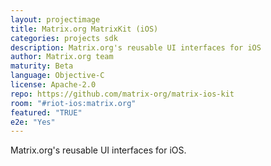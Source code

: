 ```yaml
---
layout: projectimage
title: Matrix.org MatrixKit (iOS)
categories: projects sdk
description: Matrix.org's reusable UI interfaces for iOS
author: Matrix.org team
maturity: Beta
language: Objective-C
license: Apache-2.0
repo: https://github.com/matrix-org/matrix-ios-kit
room: "#riot-ios:matrix.org"
featured: "TRUE"
e2e: "Yes"
---
```


Matrix.org's reusable UI interfaces for iOS.
